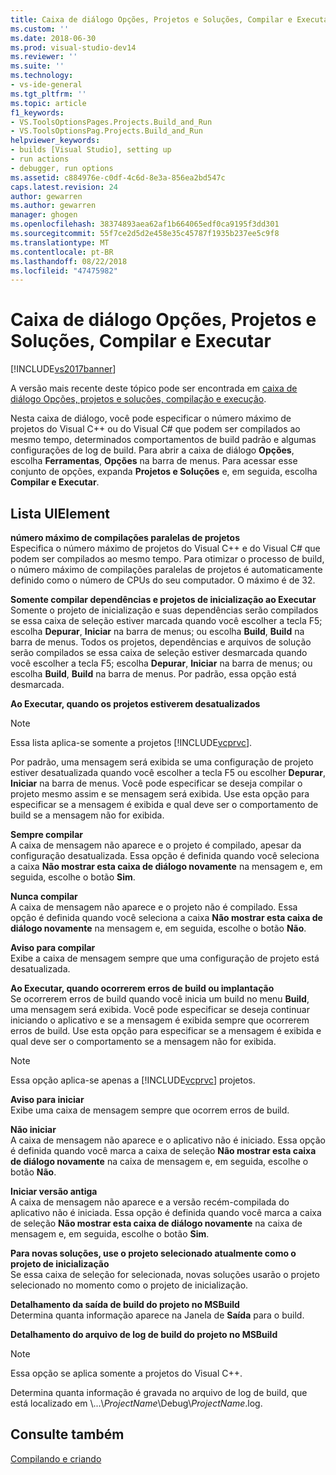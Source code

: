```yaml
---
title: Caixa de diálogo Opções, Projetos e Soluções, Compilar e Executar | Microsoft Docs
ms.custom: ''
ms.date: 2018-06-30
ms.prod: visual-studio-dev14
ms.reviewer: ''
ms.suite: ''
ms.technology:
- vs-ide-general
ms.tgt_pltfrm: ''
ms.topic: article
f1_keywords:
- VS.ToolsOptionsPages.Projects.Build_and_Run
- VS.ToolsOptionsPag.Projects.Build_and_Run
helpviewer_keywords:
- builds [Visual Studio], setting up
- run actions
- debugger, run options
ms.assetid: c884976e-c0df-4c6d-8e3a-856ea2bd547c
caps.latest.revision: 24
author: gewarren
ms.author: gewarren
manager: ghogen
ms.openlocfilehash: 38374893aea62af1b664065edf0ca9195f3dd301
ms.sourcegitcommit: 55f7ce2d5d2e458e35c45787f1935b237ee5c9f8
ms.translationtype: MT
ms.contentlocale: pt-BR
ms.lasthandoff: 08/22/2018
ms.locfileid: "47475982"
---
```

# <a name="options-dialog-box--projects-and-solutions-build-and-run"></a>Caixa de diálogo Opções, Projetos e Soluções, Compilar e Executar
[!INCLUDE[vs2017banner](../../includes/vs2017banner.md)]

A versão mais recente deste tópico pode ser encontrada em [caixa de diálogo Opções, projetos e soluções, compilação e execução](https://docs.microsoft.com/visualstudio/ide/reference/options-dialog-box-projects-and-solutions-build-and-run).  
  
  
Nesta caixa de diálogo, você pode especificar o número máximo de projetos do Visual C++ ou do Visual C# que podem ser compilados ao mesmo tempo, determinados comportamentos de build padrão e algumas configurações de log de build. Para abrir a caixa de diálogo **Opções**, escolha **Ferramentas**, **Opções** na barra de menus. Para acessar esse conjunto de opções, expanda **Projetos e Soluções** e, em seguida, escolha **Compilar e Executar**.  
  
## <a name="uielement-list"></a>Lista UIElement  
 **número máximo de compilações paralelas de projetos**  
 Especifica o número máximo de projetos do Visual C++ e do Visual C# que podem ser compilados ao mesmo tempo. Para otimizar o processo de build, o número máximo de compilações paralelas de projetos é automaticamente definido como o número de CPUs do seu computador. O máximo é de 32.  
  
 **Somente compilar dependências e projetos de inicialização ao Executar**  
 Somente o projeto de inicialização e suas dependências serão compilados se essa caixa de seleção estiver marcada quando você escolher a tecla F5; escolha **Depurar**, **Iniciar** na barra de menus; ou escolha **Build**, **Build** na barra de menus. Todos os projetos, dependências e arquivos de solução serão compilados se essa caixa de seleção estiver desmarcada quando você escolher a tecla F5; escolha **Depurar**, **Iniciar** na barra de menus; ou escolha **Build**, **Build** na barra de menus. Por padrão, essa opção está desmarcada.  
  
 **Ao Executar, quando os projetos estiverem desatualizados**  
 > [!NOTE]
>  Essa lista aplica-se somente a projetos [!INCLUDE[vcprvc](../../includes/vcprvc-md.md)].  
  
 Por padrão, uma mensagem será exibida se uma configuração de projeto estiver desatualizada quando você escolher a tecla F5 ou escolher **Depurar**, **Iniciar** na barra de menus. Você pode especificar se deseja compilar o projeto mesmo assim e se mensagem será exibida. Use esta opção para especificar se a mensagem é exibida e qual deve ser o comportamento de build se a mensagem não for exibida.  
  
 **Sempre compilar**  
 A caixa de mensagem não aparece e o projeto é compilado, apesar da configuração desatualizada. Essa opção é definida quando você seleciona a caixa **Não mostrar esta caixa de diálogo novamente** na mensagem e, em seguida, escolhe o botão **Sim**.  
  
 **Nunca compilar**  
 A caixa de mensagem não aparece e o projeto não é compilado. Essa opção é definida quando você seleciona a caixa **Não mostrar esta caixa de diálogo novamente** na mensagem e, em seguida, escolhe o botão **Não**.  
  
 **Aviso para compilar**  
 Exibe a caixa de mensagem sempre que uma configuração de projeto está desatualizada.  
  
 **Ao Executar, quando ocorrerem erros de build ou implantação**  
 Se ocorrerem erros de build quando você inicia um build no menu **Build**, uma mensagem será exibida. Você pode especificar se deseja continuar iniciando o aplicativo e se a mensagem é exibida sempre que ocorrerem erros de build. Use esta opção para especificar se a mensagem é exibida e qual deve ser o comportamento se a mensagem não for exibida.  
  
> [!NOTE]
>  Essa opção aplica-se apenas a [!INCLUDE[vcprvc](../../includes/vcprvc-md.md)] projetos.  
  
 **Aviso para iniciar**  
 Exibe uma caixa de mensagem sempre que ocorrem erros de build.  
  
 **Não iniciar**  
 A caixa de mensagem não aparece e o aplicativo não é iniciado. Essa opção é definida quando você marca a caixa de seleção **Não mostrar esta caixa de diálogo novamente** na caixa de mensagem e, em seguida, escolhe o botão **Não**.  
  
 **Iniciar versão antiga**  
 A caixa de mensagem não aparece e a versão recém-compilada do aplicativo não é iniciada. Essa opção é definida quando você marca a caixa de seleção **Não mostrar esta caixa de diálogo novamente** na caixa de mensagem e, em seguida, escolhe o botão **Sim**.  
  
 **Para novas soluções, use o projeto selecionado atualmente como o projeto de inicialização**  
 Se essa caixa de seleção for selecionada, novas soluções usarão o projeto selecionado no momento como o projeto de inicialização.  
  
 **Detalhamento da saída de build do projeto no MSBuild**  
 Determina quanta informação aparece na Janela de **Saída** para o build.  
  
 **Detalhamento do arquivo de log de build do projeto no MSBuild**  
 > [!NOTE]
>  Essa opção se aplica somente a projetos do Visual C++.  
  
 Determina quanta informação é gravada no arquivo de log de build, que está localizado em \\...\\*ProjectName*\Debug\\*ProjectName*.log.  
  
## <a name="see-also"></a>Consulte também  
 [Compilando e criando](../../ide/compiling-and-building-in-visual-studio.md)



